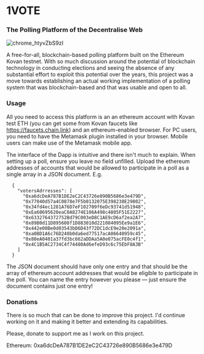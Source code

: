 # 1VOTE
### The Polling Platform of the Decentralise Web

![chrome_htyvZbS9zI](https://user-images.githubusercontent.com/76642653/160803618-3d179c79-a5b9-46f8-b093-b1a415e2e91e.png)



A free-for-all, blockchain-based polling platform built on the Ethereum Kovan testnet. With so much discussion around the potential of blockchain technology in conducting elections and seeing the absence of any substantial effort to exploit this potential over the years, this project was a move towards establishing an actual working implementation of a polling system that was blockchain-based and that was usable and open to all.




### Usage

All you need to access this platform is an an ethereum account with Kovan test ETH (you can get some from Kovan faucets like https://faucets.chain.link) and an ethereum-enabled browser. For PC users, you need to have the Metamask plugin installed in your browser. Mobile users can make use of the Metamask mobile app.

The interface of the Dapp is intuitive and there isn't much to explain. When setting up a poll, ensure you leave no field unfilled. Upload the ethereum addresses of accounts that would be allowed to participate in a poll as a single array in a JSON document. E.g.

```
  {
    "votersAdrresses": [
      "0xa6dcDeA787B1DE2eC2C43726e890B5686e3e479D",
      "0x77040d57a4C0878e7F5b0132075E398238E29802",
      "0x34fd4ec1281A76D7eF102709f6eDc93741d51948",
      "0xEa60695620eaC0A8274E106A498c4805F51E2227",
      "0x6332764372752Bd79C003eD8C1AE9cD6af2ea2A7",
      "0x89B0d11D895608f1D883010d221084095Ee9a1E6",
      "0x442e00Be0d03543bD6D43f72DC1dcE9e20e2091a",
      "0xa0BD1A6c76D240b0da6ed77517acA06640959c45",
      "0x80eA0401a37fd3bc662aDDAa5A0e075acFE0c4f1",
      "0x4C1B5AC2734C4f74480Ad6efeD93c6c75EbF8A3B"
    ]
  }
```


The JSON document should have only one entry and that should be the array of ethereum account addresses that would be eligible to participate in the poll. You can name the entry however you please — just ensure the document contains just one entry!




### Donations

There is so much that can be done to improve this project. I'd continue working on it and making it better and extending its capabilities.

Please, donate to support me as I work on this project.

Ethereum: 0xa6dcDeA787B1DE2eC2C43726e890B5686e3e479D

